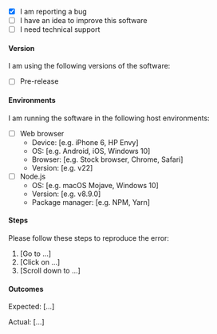* [x] I am reporting a bug
* [ ] I have an idea to improve this software
* [ ] I need technical support

#### Version

I am using the following versions of the software:

* [ ] Pre-release

#### Environments

I am running the software in the following host environments:

* [ ] Web browser
    * Device: [e.g. iPhone 6, HP Envy]
    * OS: [e.g. Android, iOS, Windows 10]
    * Browser: [e.g. Stock browser, Chrome, Safari]
    * Version: [e.g. v22]
* [ ] Node.js
    * OS: [e.g. macOS Mojave, Windows 10]
    * Version: [e.g. v8.9.0]
    * Package manager: [e.g. NPM, Yarn]

#### Steps

Please follow these steps to reproduce the error:

1. [Go to ...]
2. [Click on ...]
3. [Scroll down to ...]

#### Outcomes

Expected: [...]

Actual: [...]
